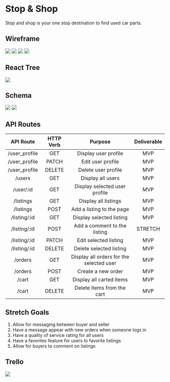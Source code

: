 # Stop & Shop

Stop and shop is your one stop destination to find used car parts.

## Wireframe

<img src="./assets/capstone-wireframe-login-home.png">
<img src="./assets/capstone-wireframe-listings-users.png">
<img src="./assets/capstone-wireframe-listing-user.png">
<img src="./assets/capstone-wireframe-cart.png">

## React Tree

<img src="./assets/capstone-react-tree.png">

## Schema

<img src="./assets/capstone-models.png">
<img src="./assets/capstone-dbdiagram.png">

## API Routes

|   API Route   	| HTTP Verb 	|                  Purpose                 	| Deliverable 	|
|:-------------:	|:---------:	|:----------------------------------------:	|:-----------:	|
| /user_profile 	| GET       	| Display user profile                     	| MVP         	|
| /user_profile 	| PATCH     	| Edit user profile                        	| MVP         	|
| /user_profile 	| DELETE    	| Delete user profile                      	| MVP         	|
| /users        	| GET       	| Display all users                        	| MVP         	|
| /user/:id     	| GET       	| Display selected user profile            	| MVP         	|
| /listings     	| GET       	| Display all listings                     	| MVP         	|
| /listings     	| POST      	| Add a listing to the page                	| MVP         	|
| /listing/:id  	| GET       	| Display selected listing                 	| MVP         	|
| /listing/:id  	| POST      	| Add a comment to the listing             	| STRETCH     	|
| /listing/:id  	| PATCH     	| Edit selected listing                    	| MVP         	|
| /listing/:id  	| DELETE    	| Delete selected listing                  	| MVP         	|
| /orders       	| GET       	| Display all orders for the selected user 	| MVP         	|
| /orders       	| POST      	| Create a new order                       	| MVP         	|
| /cart         	| GET       	| Display all carted items                 	| MVP         	|
| /cart         	| DELETE    	| Delete items from the cart               	| MVP         	|

## Stretch Goals

1. Allow for messaging between buyer and seller
2. Have a message appear with new orders when someone logs in
3. Have a quality of service rating for all users
4. Have a favorites feature for users to favorite listings
5. Allow for buyers to comment on listings

## Trello

<img src="./assets/capstone-trello.png">